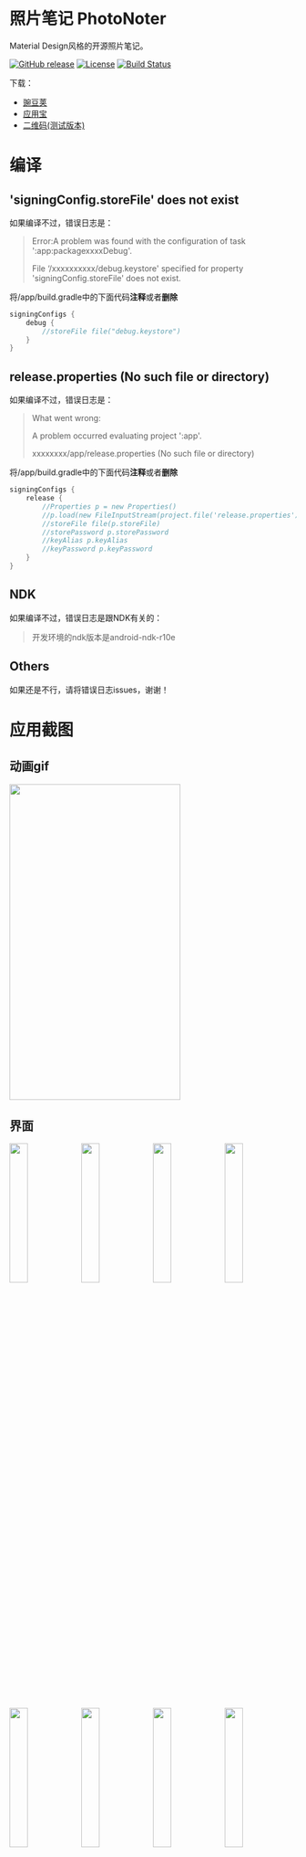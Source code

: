 # 照片笔记 PhotoNoter

Material Design风格的开源照片笔记。

 [![GitHub release](https://img.shields.io/github/release/yydcdut/PhotoNoter.svg)](https://github.com/yydcdut/PhotoNoter/releases)   [![License](https://img.shields.io/badge/license-Apache%202-4EB1BA.svg)](https://www.apache.org/licenses/LICENSE-2.0.html)   [![Build Status](https://travis-ci.org/yydcdut/PhotoNoter.svg?branch=master)](https://travis-ci.org/yydcdut/PhotoNoter)

下载：

- <a href="http://www.wandoujia.com/apps/com.yydcdut.note">豌豆荚</a>
- <a href="http://android.myapp.com/myapp/detail.htm?apkName=com.yydcdut.note">应用宝</a>
- <a href="http://fir.im/c1ap">二维码(测试版本)</a>

# 编译

## 'signingConfig.storeFile' does not exist

如果编译不过，错误日志是：

> Error:A problem was found with the configuration of task ':app:packagexxxxDebug'.
>
> File ‘/xxxxxxxxxx/debug.keystore' specified for property 'signingConfig.storeFile' does not exist.


将/app/build.gradle中的下面代码**注释**或者**删除**

``` groovy
signingConfigs {
	debug {
		//storeFile file("debug.keystore")
	}
}
```

## release.properties (No such file or directory)

如果编译不过，错误日志是：

> What went wrong:
>
> A problem occurred evaluating project ':app'.
>
> xxxxxxxx/app/release.properties (No such file or directory)

将/app/build.gradle中的下面代码**注释**或者**删除**

```groovy
signingConfigs {
	release {
		//Properties p = new Properties()
		//p.load(new FileInputStream(project.file('release.properties')))
		//storeFile file(p.storeFile)
        //storePassword p.storePassword
		//keyAlias p.keyAlias
		//keyPassword p.keyPassword
	}
}
```

## NDK

如果编译不过，错误日志是跟NDK有关的：

> 开发环境的ndk版本是android-ndk-r10e

## Others

如果还是不行，请将错误日志issues，谢谢！

# 应用截图

## 动画gif

<img width="300" height="553" src="https://raw.githubusercontent.com/yydcdut/PhotoNoter/master/screenshot/animation.gif">

## 界面

<img src="https://raw.githubusercontent.com/yydcdut/PhotoNoter/master/screenshot/screen1.png" width="25%" height="25%" style="max-width:100%;"><img src="https://raw.githubusercontent.com/yydcdut/PhotoNoter/master/screenshot/screen2.png" width="25%" height="25%" style="max-width:100%;"><img src="https://raw.githubusercontent.com/yydcdut/PhotoNoter/master/screenshot/screen3.png" width="25%" height="25%" style="max-width:100%;"><img src="https://raw.githubusercontent.com/yydcdut/PhotoNoter/master/screenshot/screen4.png" width="25%" height="25%" style="max-width:100%;">

<img src="https://raw.githubusercontent.com/yydcdut/PhotoNoter/master/screenshot/screen5.png" width="25%" height="25%" style="max-width:100%;"><img src="https://raw.githubusercontent.com/yydcdut/PhotoNoter/master/screenshot/screen6.png" width="25%" height="25%" style="max-width:100%;"><img src="https://raw.githubusercontent.com/yydcdut/PhotoNoter/master/screenshot/screen7.png" width="25%" height="25%" style="max-width:100%;"><img src="https://raw.githubusercontent.com/yydcdut/PhotoNoter/master/screenshot/screen8.png" width="25%" height="25%" style="max-width:100%;">

<img src="https://raw.githubusercontent.com/yydcdut/PhotoNoter/master/screenshot/screen9.png" width="25%" height="25%" style="max-width:100%;"><img src="https://raw.githubusercontent.com/yydcdut/PhotoNoter/master/screenshot/screen10.png" width="25%" height="25%" style="max-width:100%;"><img src="https://raw.githubusercontent.com/yydcdut/PhotoNoter/master/screenshot/screen11.png" width="25%" height="25%" style="max-width:100%;"><img src="https://raw.githubusercontent.com/yydcdut/PhotoNoter/master/screenshot/screen12.png" width="25%" height="25%" style="max-width:100%;">

## Dribbble

有些界面是模仿Dribbble网站App效果图实现的：

[Dribbble](https://github.com/yydcdut/PhotoNoter/blob/master/dribbble.md)

# 技术点

1. 整体项目MVP结构(1.2.0版本之前是 MVC )。
2. Dagger2 。
3. 相机部分，API >= 21使用 Camera2 ，API < 21使用 Camera 。
4. 相机的状态机，聚焦状态机。
5. 照片缓存分为两种，一个是大图，一个是小图，小图是相册界面缩略图的时候加载的，大图是查看图片的时候加载的。
6. 图片处理。但是在 App 中，发现很多这方面的问题我还没有解决。比如红米1s后置摄像头800W，那么拍一张图是3M左右，但是 Camera 的照片的0度是我们正常手机视角的90度。那么我们需要把这个3M的图片给翻转过来，但是呢又不想失分辨率，就会导致OOM！那么现在的解决办法是设置EXIF信息，然后显示图片通过 Exif 信息去旋转角度。
7. 沙盒。每次拍完照都是先把数据放到沙盒数据库中，然后再到服务中去作图，做完的话再从数据库中删除掉。作图的 Service 是和 Camera 那个 Activity 绑定的(bind方式)，当不再拍照的时候就退出了 Service，然后回到相册界面的时候会去判断沙盒数据库中是否有没有做完的图，没有做完的话另外启一个进程的 Service 继续作图。
8. Activity 退出和进入的动画。这块弄了很久，主要是想模仿 Android5.0 的那种，但是有些界面做出来超级卡。
9. 一些 UI 的动画，比如 “ 意见反馈”、 “ 语音输入” 这里面的动画。
10. 主题设置，沉浸式状态栏（Android 5.0）。
11. 切换主题。
12. 可以滑动 item 和可以拖放 item 的 ListView（[SlideAndDragListView](https://github.com/yydcdut/SlideAndDragListView)）。 
13. Android 原生平台的 Markdown，支持 EditText 编辑实时预览 （[RxMarkdown](https://github.com/yydcdut/RxMarkdown)）。
14. RxJava + RxAndroid（RxCategory/ RxPhotoNote/ RxSandBox/ RxFeedBack/ RxUser）。
15. dex分包处理。第一次开启App的时候 install dex + dexopt 时间很长，所以第一次开启的时候另启进程专门做这个事情，防止主线程因为时间长而发生ANR。以及自己去配置主dex是为了以防自动分包ClassNotFound异常。
16. Dex自动分包脚本。
17. Android 6.0 权限适配。
18. NDK && AIDL。

# 更新版本说明

[ChangeLog](https://github.com/yydcdut/PhotoNoter/blob/master/CHANGELOG.md)

# 致谢

- [android-ui](https://github.com/markushi/android-ui)
- [android-floating-action-button](https://github.com/futuresimple/android-floating-action-button)
- [SlideAndDragListView](https://github.com/yydcdut/SlideAndDragListView)
- [MaterialLoadingProgressBar](https://github.com/lsjwzh/MaterialLoadingProgressBar)
- [Camera360 SDK](http://sdk.camera360.com/)
- [EventBus](https://github.com/greenrobot/EventBus)
- [ButterKnife](https://github.com/JakeWharton/butterknife)
- [Google Dagger](https://github.com/google/dagger)
- [Evernote SDK](https://github.com/evernote/evernote-sdk-android)
- [RxJava](https://github.com/ReactiveX/RxJava)
- [RxAndroid](https://github.com/ReactiveX/RxAndroid)
- [LeakCanary](https://github.com/square/leakcanary)
- [RetroLambda](https://github.com/orfjackal/retrolambda)

# License

Copyright 2015 yydcdut

Licensed under the Apache License, Version 2.0 (the "License"); you may not use this file except in compliance with the License. You may obtain a copy of the License at

[http://www.apache.org/licenses/LICENSE-2.0](http://www.apache.org/licenses/LICENSE-2.0)

Unless required by applicable law or agreed to in writing, software distributed under the License is distributed on an "AS IS" BASIS, WITHOUT WARRANTIES OR CONDITIONS OF ANY KIND, either express or implied. See the License for the specific language governing permissions and limitations under the License.